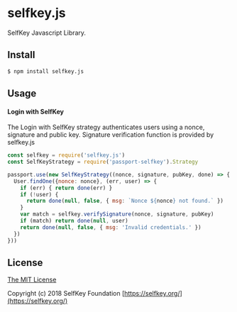 # selfkey.js

SelfKey Javascript Library.

## Install

```bash
$ npm install selfkey.js
```

## Usage

#### Login with SelfKey

The Login with SelfKey strategy authenticates users using a nonce, signature and
public key. Signature verification function is provided by selfkey.js

```js
const selfkey = require('selfkey.js')
const SelfKeyStrategy = require('passport-selfkey').Strategy

passport.use(new SelfKeyStrategy((nonce, signature, pubKey, done) => {
  User.findOne({nonce: nonce}, (err, user) => {
    if (err) { return done(err) }
    if (!user) {
      return done(null, false, { msg: `Nonce ${nonce} not found.` })
    }
    var match = selfkey.verifySignature(nonce, signature, pubKey)
    if (match) return done(null, user)
    return done(null, false, { msg: 'Invalid credentials.' })
  })
}))
```

## License

[The MIT License](http://opensource.org/licenses/MIT)

Copyright (c) 2018 SelfKey Foundation [https://selfkey.org/](https://selfkey.org/)
